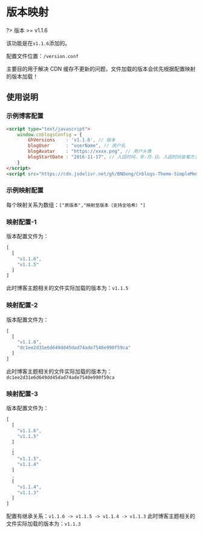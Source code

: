 # 版本映射

?> 版本 >= v1.1.6

该功能是在```v1.1.6```添加的。

配置文件位置：```/version.conf```

主要目的用于解决 CDN 缓存不更新的问题，文件加载的版本会优先根据配置映射的版本加载！

## 使用说明


### 示例博客配置

```html
<script type="text/javascript">
    window.cnblogsConfig = {
        GhVersions    : 'v1.1.6', // 版本
        blogUser      : "userName", // 用户名
        blogAvatar    : "https://xxxx.png", // 用户头像
        blogStartDate : "2016-11-17", // 入园时间，年-月-日。入园时间查看方法：鼠标停留园龄时间上，会显示入园时间
    }
</script>
<script src="https://cdn.jsdelivr.net/gh/BNDong/Cnblogs-Theme-SimpleMemory@v1.1.6/src/script/simpleMemory.min.js"></script>
```

### 示例映射配置

每个映射关系为数组：```["原版本","映射至版本（支持全哈希）"]```

### 映射配置-1

版本配置文件为：

```javascript
[
  [
    "v1.1.6",
    "v1.1.5"
  ]
]
```

此时博客主题相关的文件实际加载的版本为：```v1.1.5```

### 映射配置-2

版本配置文件为：

```javascript
[
  [
    "v1.1.6",
    "dc1ee2d31e6d649dd45dad74ade7540e990f59ca"
  ]
]
```

此时博客主题相关的文件实际加载的版本为：```dc1ee2d31e6d649dd45dad74ade7540e990f59ca```

### 映射配置-3

版本配置文件为：

```javascript
[
  [
    "v1.1.6",
    "v1.1.5"
  ]
  ,
  [
    "v1.1.5",
    "v1.1.4"
  ]
  ,
  [
    "v1.1.4",
    "v1.1.3"
  ]
]
```

配置有继承关系：```v1.1.6 -> v1.1.5 -> v1.1.4 -> v1.1.3```
此时博客主题相关的文件实际加载的版本为：```v1.1.3```